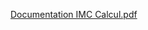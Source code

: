 [Documentation IMC Calcul.pdf](https://github.com/user-attachments/files/19517348/Documentation.IMC.Calcul.pdf)
